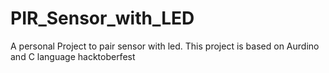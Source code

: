 # PIR_Sensor_with_LED 
A personal Project to pair sensor with led. This project is based on Aurdino and C language
hacktoberfest

